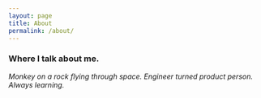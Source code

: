 ```yaml
---
layout: page
title: About
permalink: /about/
---
```

### Where I talk about me.

*Monkey on a rock flying through space. Engineer turned product person. Always learning.*